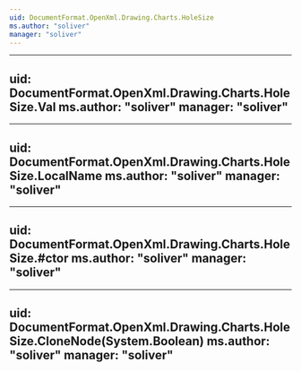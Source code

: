 ```yaml
---
uid: DocumentFormat.OpenXml.Drawing.Charts.HoleSize
ms.author: "soliver"
manager: "soliver"
---
```


---
uid: DocumentFormat.OpenXml.Drawing.Charts.HoleSize.Val
ms.author: "soliver"
manager: "soliver"
---

---
uid: DocumentFormat.OpenXml.Drawing.Charts.HoleSize.LocalName
ms.author: "soliver"
manager: "soliver"
---

---
uid: DocumentFormat.OpenXml.Drawing.Charts.HoleSize.#ctor
ms.author: "soliver"
manager: "soliver"
---

---
uid: DocumentFormat.OpenXml.Drawing.Charts.HoleSize.CloneNode(System.Boolean)
ms.author: "soliver"
manager: "soliver"
---

